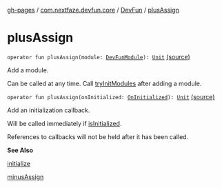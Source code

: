[gh-pages](../../index.md) / [com.nextfaze.devfun.core](../index.md) / [DevFun](index.md) / [plusAssign](./plus-assign.md)

# plusAssign

`operator fun plusAssign(module: `[`DevFunModule`](../-dev-fun-module/index.md)`): `[`Unit`](https://kotlinlang.org/api/latest/jvm/stdlib/kotlin/-unit/index.html) [(source)](https://github.com/NextFaze/dev-fun/tree/master/devfun/src/main/java/com/nextfaze/devfun/core/DevFun.kt#L350)

Add a module.

Can be called at any time. Call [tryInitModules](try-init-modules.md) after adding a module.

`operator fun plusAssign(onInitialized: `[`OnInitialized`](../-on-initialized.md)`): `[`Unit`](https://kotlinlang.org/api/latest/jvm/stdlib/kotlin/-unit/index.html) [(source)](https://github.com/NextFaze/dev-fun/tree/master/devfun/src/main/java/com/nextfaze/devfun/core/DevFun.kt#L415)

Add an initialization callback.

Will be called immediately if [isInitialized](is-initialized.md).

References to callbacks will not be held after it has been called.

**See Also**

[initialize](initialize.md)

[minusAssign](minus-assign.md)

